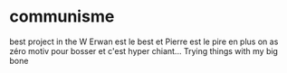 # communisme
best project in the W
Erwan est le best et Pierre est le pire en plus on as zéro motiv pour bosser et c'est hyper chiant...
Trying things with my big bone